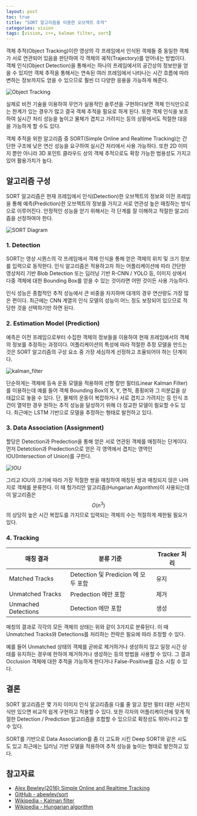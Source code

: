 ```yaml
---
layout: post
toc: true
title: "SORT 알고리즘을 이용한 오브젝트 추적"
categories: vision
tags: [vision, c++, kalman filter, sort]
---
```


객체 추적(Object Tracking)이란 영상의 각 프레임에서 인식된 객체들 중 동일한 객체가 서로 연관되어 있음을 판단하여 각 객체의 궤적(Trajectory)를 얻어내는 방법이다. 객체 인식(Object Detection)을 통해서는 하나의 프레임에서의 공간상의 정보만을 얻을 수 있지만 객체 추적을 통해서는 연속된 여러 프레임에서 나타나는 시간 흐름에 따라 변하는 정보까지도 얻을 수 있으므로 훨씬 더 다양한 응용을 가능하게 해준다.

![Object Tracking](https://user-images.githubusercontent.com/7419790/162551308-1ddcf8fc-f023-43e2-8953-19eb8e41467e.jpg)

실제로 비전 기술을 이용하여 무언가 실용적인 솔루션을 구현하다보면 객체 인식만으로는 한계가 있는 경우가 많고 결국 객체 추적을 필요로 하게 된다. 또한 객체 인식을 보조하여 실시간 처리 성능을 높이고 물체가 겹치고 가려지는 등의 상황에서도 적절한 대응을 가능하게 할 수도 있다.

객체 추적을 위한 알고리즘 중 SORT(Simple Online and Realtime Tracking)는 간단한 구조에 낮은 연산 성능을 요구하여 실시간 처리에서 사용 가능하다. 또한 2D 이미지 뿐만 아니라 3D 포인트 클라우드 상의 객체 추적으로도 확장 가능한 범용성도 가지고 있어 활용가치가 높다.

## 알고리즘 구성
SORT 알고리즘은 현재 프레임에서 인식(Detection)한 오브젝트의 정보와 이전 프레임을 통해 예측(Prediction)한 오브젝트의 정보를 가지고 서로 연관성 높은 매칭하는 방식으로 이루어진다. 안정적인 성능을 얻기 위해서는 각 단계를 잘 이해하고 적절한 알고리즘을 선정하여야 한다.

![SORT Diagram](https://user-images.githubusercontent.com/7419790/162550200-4f3fc1c4-1f8c-4fed-ae0f-b1c7616b1024.png)

### 1. Detection
SORT는 영상 시퀀스의 각 프레임에서 객체 인식을 통해 얻은 객체의 위치 및 크기 정보를 입력으로 동작한다. 인식 알고리즘은 적용하고자 하는 어플리케이션에 따라 간단한 영상처리 기반 Blob Detection 또는 딥러닝 기반 R-CNN / YOLO 등, 이미지 상에서 다중 객체에 대한 Bounding Box를 얻을 수 있는 것이라면 어떤 것이든 사용 가능하다.

인식 성능은 종합적인 추적 성능에서 큰 비중을 차지하며 대개의 경우 연산량도 가장 많은 편이다. 최근에는 CNN 계열의 인식 모델의 성능이 어느 정도 보장되어 있으므로 적당한 것을 선택하기만 하면 된다.

### 2. Estimation Model (Prediction)
예측은 이전 프레임으로부터 수집한 객체의 정보들을 이용하여 현재 프레임에서의 객체의 정보를 추정하는 과정이다. 어플리케이션의 특성에 따라 적절한 추정 모델을 만드는 것은 SORT 알고리즘의 구성 요소 중 가장 세심하게 선정하고 조율되어야 하는 단계이다. 

![kalman_filter](https://user-images.githubusercontent.com/7419790/162554795-dc3d3714-0b55-4417-9eca-e7ce1dea62c7.jpg)

단순하게는 객체에 등속 운동 모델을 적용하여 선형 칼만 필터(Linear Kalman Filter)를 이용하는데 예를 들어 객체 Bounding Box의 X, Y, 면적, 종횡비와 그 미분값을 상태값으로 놓을 수 있다. 단, 물체의 운동이 복잡하거나 서로 겹치고 가려지는 등 인식 조건이 열악한 경우 원하는 추적 성능을 달성하기 위해 더 정교한 모델이 필요할 수도 있다. 최근에는 LSTM 기반으로 모델을 추정하는 형태로 발전하고 있다.

### 3. Data Association (Assignment)
할당은 Detection과 Predection을 통해 얻은 서로 연관된 객체를 매칭하는 단계이다. 먼저 Detetction과 Predection으로 얻은 각 영역에서 겹치는 영역인 IOU(Intersection of Union)를 구한다.

![IOU](https://user-images.githubusercontent.com/7419790/162555259-163ec5a6-c7cf-438a-9dd6-e66d626e9f36.png)

그리고 IOU의 크기에 따라 가장 적절한 쌍을 매칭하여 매칭된 쌍과 매칭되지 않은 나머지로 객체를 분류한다. 이 때 헝가리안 알고리즘(Hungarian Algorithm)이 사용되는데 이 알고리즘은 $$O(n^3)$$의 상당히 높은 시간 복잡도를 가지므로 입력되는 객체의 수는 적절하게 제한될 필요가 있다.

### 4. Tracking
| 매칭 결과 | 분류 기준 | Tracker 처리 |
|----|----|----|
| Matched Tracks | Detection 및 Predicion 에 모두 포함 | 유지 |
| Unmatched Tracks | Predection 에만 포함 | 제거 |
| Unmached Detections | Detection 에만 포함 | 생성 |

매칭의 결과로 각각의 모든 객체의 상태는 위와 같이 3가지로 분류된다. 이 때 Unmatched Tracks와 Detections를 처리하는 전략은 필요에 따라 조정할 수 있다.

예를 들어 Unmatched 상태의 객체를 곧바로 제거하거나 생성하지 않고 일정 시간 상태를 유지하는 경우에 한하여 제거하거나 생성하는 등의 방법을 사용할 수 있다. 그 결과 Occlusion 객체에 대한 추적을 가능하게 한다거나 False-Positive를 감소 시킬 수 있다.

## 결론
SORT 알고리즘은 몇 가지 이미지 인식 알고리즘을 다룰 줄 알고 칼만 필터 대한 사전지식만 있으면 비교적 쉽게 구현하고 적용할 수 있다. 또한 각자의 어플리케이션에 맞게 적절한 Detection / Prediction 알고리즘을 조합할 수 있으므로 확장성도 뛰어나다고 할 수 있다.

SORT를 기반으로 Data Association를 좀 더 고도화 시킨 Deep SORT와 같은 시도도 있고 최근에는 딥러닝 기반 모델을 적용하여 추적 성능을 높이는 형태로 발전하고 있다.

## 참고자료
- [Alex Bewley(2016) Simple Online and Realtime Tracking](https://arxiv.org/abs/1602.00763)
- [GitHub - abewley/sort](https://github.com/abewley/sort)
- [Wikipedia - Kalman filter](https://en.wikipedia.org/wiki/Kalman_filter)
- [Wikipedia - Hungarian algorithm](https://en.wikipedia.org/wiki/Hungarian_algorithm)
